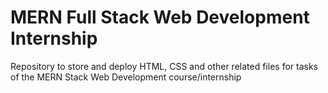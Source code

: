 # MERN Full Stack Web Development Internship

Repository to store and deploy HTML, CSS and other related files for tasks of the MERN Stack Web Development course/internship
